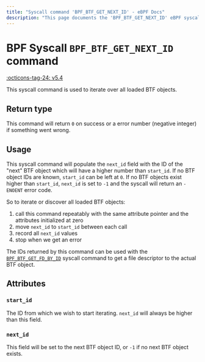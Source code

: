 ```yaml
---
title: "Syscall command 'BPF_BTF_GET_NEXT_ID' - eBPF Docs"
description: "This page documents the 'BPF_BTF_GET_NEXT_ID' eBPF syscall command, including its defintion, usage, program types that can use it, and examples."
---
```

# BPF Syscall `BPF_BTF_GET_NEXT_ID` command

<!-- [FEATURE_TAG](BPF_BTF_GET_NEXT_ID) -->
[:octicons-tag-24: v5.4](https://github.com/torvalds/linux/commit/1b9ed84ecf268904d89edf2908426a8eb3b5a4ba)
<!-- [/FEATURE_TAG] -->

This syscall command is used to iterate over all loaded BTF objects.

## Return type

This command will return `0` on success or a error number (negative integer) if something went wrong.

## Usage

This syscall command will populate the `next_id` field with the ID of the "next" BTF object which will have a higher number than `start_id`. If no BTF object IDs are known, `start_id` can be left at `0`. If no BTF objects exist higher than `start_id`, `next_id` is set to `-1` and the syscall will return an `-ENOENT` error code.

So to iterate or discover all loaded BTF objects: 

1. call this command repeatably with the same attribute pointer and the attributes initialized at zero
2. move `next_id` to `start_id` between each call
3. record all `next_id` values
4. stop when we get an error

The IDs returned by this command can be used with the [`BPF_BTF_GET_FD_BY_ID`](BPF_BTF_GET_FD_BY_ID.md) syscall command to get a file descriptor to the actual BTF object.

## Attributes

### `start_id`

The ID from which we wish to start iterating. `next_id` will always be higher than this field.

### `next_id`

This field will be set to the next BTF object ID, or `-1` if no next BTF object exists.
